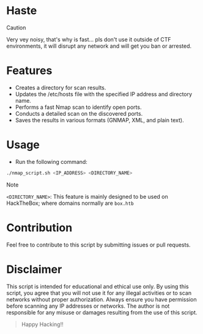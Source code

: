 # Haste
> [!CAUTION]
> Very vey noisy, that's why is fast... pls don't use it outside of CTF environments, it will disrupt any network and will get you ban or arrested.
# Features
- Creates a directory for scan results.
- Updates the /etc/hosts file with the specified IP address and directory name.
- Performs a fast Nmap scan to identify open ports.
- Conducts a detailed scan on the discovered ports.
- Saves the results in various formats (GNMAP, XML, and plain text).
# Usage
- Run the following command:
```bash
./nmap_script.sh <IP_ADDRESS> <DIRECTORY_NAME>
```
>[!NOTE]
>`<DIRECTORY_NAME>`: This feature is mainly designed to be used on HackTheBox; where domains normally are `box.htb`
# Contribution
Feel free to contribute to this script by submitting issues or pull requests.
# Disclaimer
This script is intended for educational and ethical use only. By using this script, you agree that you will not use it for any illegal activities or to scan networks without proper authorization. Always ensure you have permission before scanning any IP addresses or networks. The author is not responsible for any misuse or damages resulting from the use of this script.

> Happy Hacking!!

